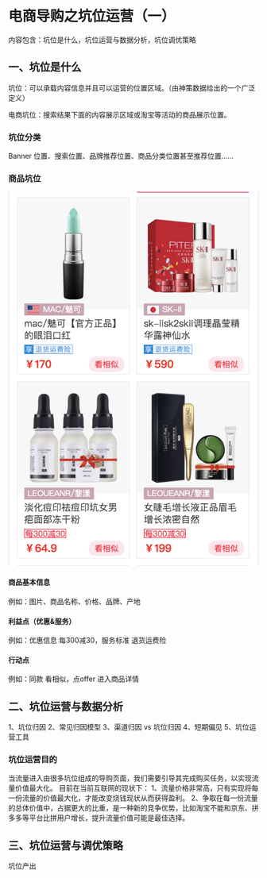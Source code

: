# 电商导购之坑位运营（一）

内容包含：坑位是什么，坑位运营与数据分析，坑位调优策略

## 一、坑位是什么

坑位：可以承载内容信息并且可以运营的位置区域。（由神策数据给出的一个广泛定义）

电商坑位：搜索结果下面的内容展示区域或淘宝等活动的商品展示位置。

### 坑位分类

Banner 位置、搜索位置、品牌推荐位置、商品分类位置甚至推荐位置......

### 商品坑位

![屏幕快照 2019-06-17 下午2.16.21](media/15607415938229/%E5%B1%8F%E5%B9%95%E5%BF%AB%E7%85%A7%202019-06-17%20%E4%B8%8B%E5%8D%882.16.21.png)

#### 商品基本信息
例如：图片、商品名称、价格、品牌、产地
#### 利益点（优惠&服务）
例如：优惠信息 每300减30，服务标准 退货运费险
#### 行动点
例如：同款 看相似，点offer 进入商品详情

## 二、坑位运营与数据分析

1、坑位归因
2、常见归因模型
3、渠道归因 vs 坑位归因
4、短期偏见
5、坑位运营工具

### 坑位运营目的

当流量进入由很多坑位组成的导购页面，我们需要引导其完成购买任务，以实现流量价值最大化。
目前在当前互联网的现状下：
1、流量价格非常高，只有实现将每一份流量的价值最大化，才能改变烧钱现状从而获得盈利。
2、争取在每一份流量的总体价值中，占据更大的比重，是一种新的竞争优势，比如淘宝不能和京东、拼多多等平台比拼用户增长，提升流量价值可能是最佳选择。

## 三、坑位运营与调优策略

坑位产出